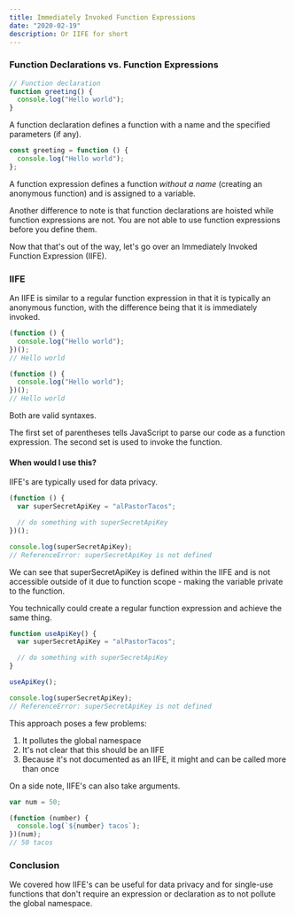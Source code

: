 ```yaml
---
title: Immediately Invoked Function Expressions
date: "2020-02-19"
description: Or IIFE for short
---
```


<h3>Function Declarations vs. Function Expressions</h3>

```javascript
// Function declaration
function greeting() {
  console.log("Hello world");
}
```

A function declaration defines a function with a name and the specified parameters (if any).

```javascript
const greeting = function () {
  console.log("Hello world");
};
```

A function expression defines a function <i>without a name</i> (creating an anonymous function) and is assigned to a variable.

Another difference to note is that function declarations are hoisted while function expressions are not. You are not able to use function expressions before you define them.

Now that that's out of the way, let's go over an Immediately Invoked Function Expression (IIFE).

<h3>IIFE</h3>

An IIFE is similar to a regular function expression in that it is typically an anonymous function, with the difference being that it is immediately invoked.

```javascript
(function () {
  console.log("Hello world");
})();
// Hello world

(function () {
  console.log("Hello world");
})();
// Hello world
```

Both are valid syntaxes.

The first set of parentheses tells JavaScript to parse our code as a function expression. The second set is used to invoke the function.

<h4>When would I use this?</h4>

IIFE's are typically used for data privacy.

```javascript
(function () {
  var superSecretApiKey = "alPastorTacos";

  // do something with superSecretApiKey
})();

console.log(superSecretApiKey);
// ReferenceError: superSecretApiKey is not defined
```

We can see that superSecretApiKey is defined within the IIFE and is not accessible outside of it due to function scope - making the variable private to the function.

You technically could create a regular function expression and achieve the same thing.

```javascript
function useApiKey() {
  var superSecretApiKey = "alPastorTacos";

  // do something with superSecretApiKey
}

useApiKey();

console.log(superSecretApiKey);
// ReferenceError: superSecretApiKey is not defined
```

This approach poses a few problems:

1. It pollutes the global namespace
2. It's not clear that this should be an IIFE
3. Because it's not documented as an IIFE, it might and can be called more than once

On a side note, IIFE's can also take arguments.

```javascript
var num = 50;

(function (number) {
  console.log(`${number} tacos`);
})(num);
// 50 tacos
```

<h3>Conclusion</h3>

We covered how IIFE's can be useful for data privacy and for single-use functions that don't require an expression or declaration as to not pollute the global namespace.

